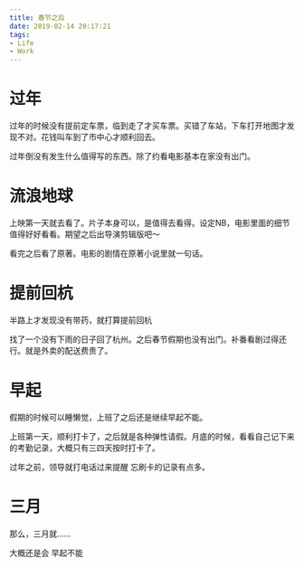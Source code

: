 ```yaml
---
title: 春节之后
date: 2019-02-14 20:17:21
tags:
- Life
- Work
---
```

# 过年

过年的时候没有提前定车票，临到走了才买车票。买错了车站，下车打开地图才发现不对。花钱叫车到了市中心才顺利回去。

过年倒没有发生什么值得写的东西。除了约看电影基本在家没有出门。

# 流浪地球

上映第一天就去看了。片子本身可以，是值得去看得。设定NB，电影里面的细节值得好好看看。期望之后出导演剪辑版吧～

看完之后看了原著。电影的剧情在原著小说里就一句话。

# 提前回杭

半路上才发现没有带药，就打算提前回杭

找了一个没有下雨的日子回了杭州。之后春节假期也没有出门。补番看剧过得还行。就是外卖的配送费贵了。

# 早起

假期的时候可以睡懒觉，上班了之后还是继续早起不能。

上班第一天，顺利打卡了，之后就是各种弹性请假。月底的时候，看看自己记下来的考勤记录，大概只有三四天按时打卡了。

过年之前，领导就打电话过来提醒 忘刷卡的记录有点多。

# 三月

那么，三月就……

大概还是会 早起不能 